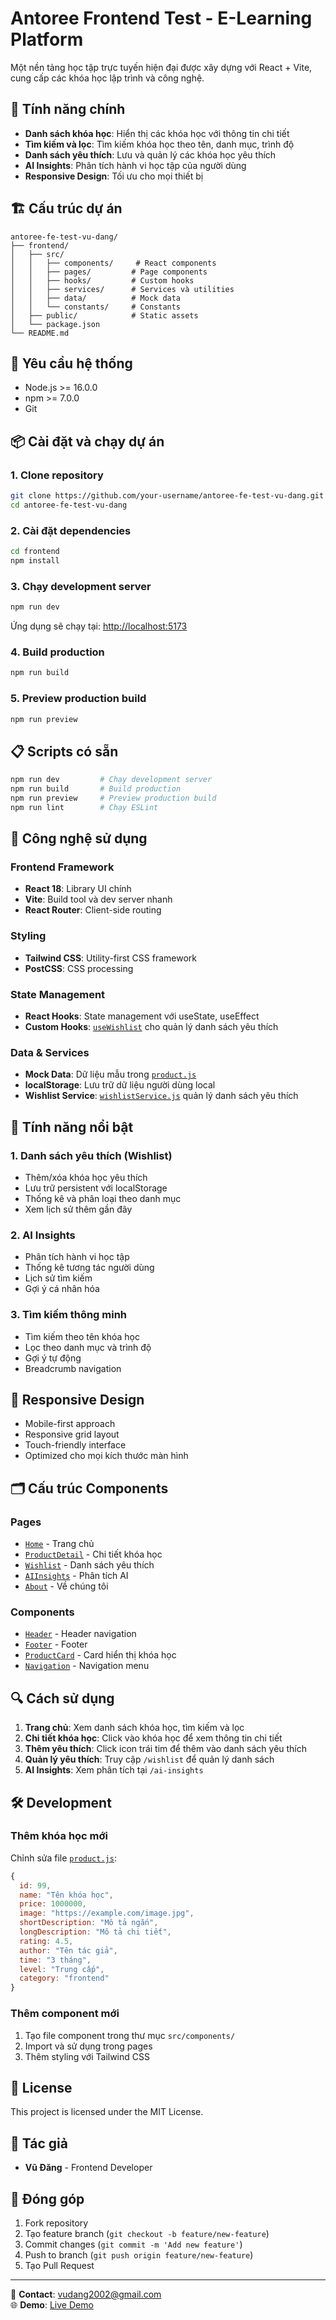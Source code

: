 # Antoree Frontend Test - E-Learning Platform

Một nền tảng học tập trực tuyến hiện đại được xây dựng với React + Vite, cung cấp các khóa học lập trình và công nghệ.

## 🌟 Tính năng chính

- **Danh sách khóa học**: Hiển thị các khóa học với thông tin chi tiết
- **Tìm kiếm và lọc**: Tìm kiếm khóa học theo tên, danh mục, trình độ
- **Danh sách yêu thích**: Lưu và quản lý các khóa học yêu thích
- **AI Insights**: Phân tích hành vi học tập của người dùng
- **Responsive Design**: Tối ưu cho mọi thiết bị

## 🏗️ Cấu trúc dự án

```
antoree-fe-test-vu-dang/
├── frontend/
│   ├── src/
│   │   ├── components/     # React components
│   │   ├── pages/         # Page components
│   │   ├── hooks/         # Custom hooks
│   │   ├── services/      # Services và utilities
│   │   ├── data/          # Mock data
│   │   └── constants/     # Constants
│   ├── public/            # Static assets
│   └── package.json
└── README.md
```

## 🚀 Yêu cầu hệ thống

- Node.js >= 16.0.0
- npm >= 7.0.0
- Git

## 📦 Cài đặt và chạy dự án

### 1. Clone repository

```bash
git clone https://github.com/your-username/antoree-fe-test-vu-dang.git
cd antoree-fe-test-vu-dang
```

### 2. Cài đặt dependencies

```bash
cd frontend
npm install
```

### 3. Chạy development server

```bash
npm run dev
```

Ứng dụng sẽ chạy tại: [http://localhost:5173](http://localhost:5173)

### 4. Build production

```bash
npm run build
```

### 5. Preview production build

```bash
npm run preview
```

## 📋 Scripts có sẵn

```bash
npm run dev         # Chạy development server
npm run build       # Build production
npm run preview     # Preview production build
npm run lint        # Chạy ESLint
```

## 🔧 Công nghệ sử dụng

### Frontend Framework

- **React 18**: Library UI chính
- **Vite**: Build tool và dev server nhanh
- **React Router**: Client-side routing

### Styling

- **Tailwind CSS**: Utility-first CSS framework
- **PostCSS**: CSS processing

### State Management

- **React Hooks**: State management với useState, useEffect
- **Custom Hooks**: [`useWishlist`](frontend/src/hooks/useWishlist.js) cho quản lý danh sách yêu thích

### Data & Services

- **Mock Data**: Dữ liệu mẫu trong [`product.js`](frontend/src/data/product.js)
- **localStorage**: Lưu trữ dữ liệu người dùng local
- **Wishlist Service**: [`wishlistService.js`](frontend/src/services/wishlistService.js) quản lý danh sách yêu thích

## 🎯 Tính năng nổi bật

### 1. Danh sách yêu thích (Wishlist)

- Thêm/xóa khóa học yêu thích
- Lưu trữ persistent với localStorage
- Thống kê và phân loại theo danh mục
- Xem lịch sử thêm gần đây

### 2. AI Insights

- Phân tích hành vi học tập
- Thống kê tương tác người dùng
- Lịch sử tìm kiếm
- Gợi ý cá nhân hóa

### 3. Tìm kiếm thông minh

- Tìm kiếm theo tên khóa học
- Lọc theo danh mục và trình độ
- Gợi ý tự động
- Breadcrumb navigation

## 📱 Responsive Design

- Mobile-first approach
- Responsive grid layout
- Touch-friendly interface
- Optimized cho mọi kích thước màn hình

## 🗂️ Cấu trúc Components

### Pages

- [`Home`](frontend/src/pages/Home.jsx) - Trang chủ
- [`ProductDetail`](frontend/src/pages/ProductDetail.jsx) - Chi tiết khóa học
- [`Wishlist`](frontend/src/pages/Wishlist.jsx) - Danh sách yêu thích
- [`AIInsights`](frontend/src/pages/AIInsights.jsx) - Phân tích AI
- [`About`](frontend/src/pages/About.jsx) - Về chúng tôi

### Components

- [`Header`](frontend/src/components/Header.jsx) - Header navigation
- [`Footer`](frontend/src/components/Footer.jsx) - Footer
- [`ProductCard`](frontend/src/components/ProductCard.jsx) - Card hiển thị khóa học
- [`Navigation`](frontend/src/components/Navigation.jsx) - Navigation menu

## 🔍 Cách sử dụng

1. **Trang chủ**: Xem danh sách khóa học, tìm kiếm và lọc
2. **Chi tiết khóa học**: Click vào khóa học để xem thông tin chi tiết
3. **Thêm yêu thích**: Click icon trái tim để thêm vào danh sách yêu thích
4. **Quản lý yêu thích**: Truy cập `/wishlist` để quản lý danh sách
5. **AI Insights**: Xem phân tích tại `/ai-insights`

## 🛠️ Development

### Thêm khóa học mới

Chỉnh sửa file [`product.js`](frontend/src/data/product.js):

```javascript
{
  id: 99,
  name: "Tên khóa học",
  price: 1000000,
  image: "https://example.com/image.jpg",
  shortDescription: "Mô tả ngắn",
  longDescription: "Mô tả chi tiết",
  rating: 4.5,
  author: "Tên tác giả",
  time: "3 tháng",
  level: "Trung cấp",
  category: "frontend"
}
```

### Thêm component mới

1. Tạo file component trong thư mục `src/components/`
2. Import và sử dụng trong pages
3. Thêm styling với Tailwind CSS

## 📄 License

This project is licensed under the MIT License.

## 👥 Tác giả

- **Vũ Đăng** - Frontend Developer

## 🤝 Đóng góp

1. Fork repository
2. Tạo feature branch (`git checkout -b feature/new-feature`)
3. Commit changes (`git commit -m 'Add new feature'`)
4. Push to branch (`git push origin feature/new-feature`)
5. Tạo Pull Request

---

📧 **Contact**: vudang2002@gmail.com  
🌐 **Demo**: [Live Demo](https://antoree-fe-test-vu-dang-3mqa.vercel.app/)
